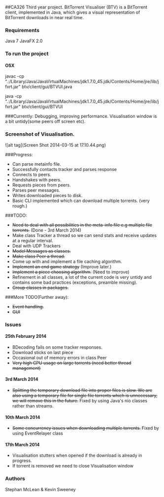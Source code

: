 ##CA326 Third year project.
BitTorrent Visualiser (BTV) is a BitTorrent client, implemented in Java, which gives a visual representation of BitTorrent downloads in near real time.

### Requirements
Java 7
JavaFX 2.0

### To run the project
#### OSX
javac -cp ".:/Library/Java/JavaVirtualMachines/jdk1.7.0_45.jdk/Contents/Home/jre/lib/jfxrt.jar" btv/client/gui/BTVUI.java

java -cp ".:/Library/Java/JavaVirtualMachines/jdk1.7.0_45.jdk/Contents/Home/jre/lib/jfxrt.jar" btv/client/gui/BTVUI


###Currently: 
Debugging, improving performance. Visualisation window is a bit untidy(some peers off screen etc).

### Screenshot of Visualisation.
![alt tag](Screen Shot 2014-03-15 at 17.10.44.png)

###Progress:
- Can parse metainfo file.
- Successfully contacts tracker and parses response
- Connects to peers.
- Handshakes with peers.
- Requests pieces from peers.
- Parses peer messages.
- Writes downloaded pieces to disk.
- Basic CLI implemented which can download multiple torrents. (very rough.)

###TODO:
- ~~Need to deal with all possibilities in the meta-info file e.g multiple file torrents.~~ (Done - 3rd March 2014)
- Make class Tracker a thread so we can send stats and receive updates at a regular interval.
- Deal with UDP Trackers
- ~~Model Messages as classes.~~
- ~~Make class Peer a thread.~~
- Come up with and implement a file caching algorithm.
- ~~Implement an end game strategy~~ (Improve later.)
- ~~Implement a piece choosing algorithm.~~ (Need to improve)
- Refinement in all classes, a lot of the current code is very untidy and contains some bad practices (exceptions, preamble missing).
- ~~Group classes in packages.~~

###More TODO(Further away):
- ~~Event handling.~~
- ~~GUI~~

### Issues
#### 25th February 2014
- BDecoding fails on some tracker responses.
- Download sticks on last piece
- Occasional out of memory errors in class Peer
- ~~Very high CPU usage on large torrents (need better thread management)~~

#### 3rd March 2014
- ~~Splitting the temporary download file into proper files is slow. We are also using a temporary file for single file torrents which is unnecessary, we will remove this in the future.~~ Fixed by using Java's nio classes rather than streams.

#### 10th March 2014
- ~~Some concurrency issues when downloading multiple torrents.~~ Fixed by using EventRelayer class

#### 17th March 2014
- Visualisation stutters when opened if the download is already in progress.
- If torrent is removed we need to close Visualisation window

### Authors
Stephan McLean & Kevin Sweeney
